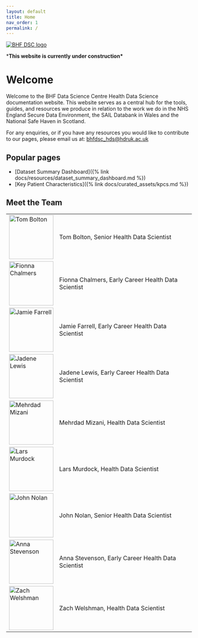 ```yaml
---
layout: default
title: Home
nav_order: 1
permalink: /
---
```

[![BHF DSC logo](https://bhfdsc.github.io/documentation/assets/images/bhf_dsc_logo)](https://bhfdatasciencecentre.org/)

\***This website is currently under construction\***

# Welcome 

Welcome to the BHF Data Science Centre Health Data Science documentation website. This website serves as a central hub for the tools, guides, and resources we produce in relation to the work we do in the NHS England Secure Data Environment, the SAIL Databank in Wales and the National Safe Haven in Scotland.

For any enquiries, or if you have any resources you would like to contribute to our pages, please email us at: bhfdsc_hds@hdruk.ac.uk


## Popular pages
- [Dataset Summary Dashboard]({% link docs/resources/dataset_summary_dashboard.md %})
- [Key Patient Characteristics]({% link docs/curated_assets/kpcs.md %})
  

## Meet the Team
<table>
    <tr>
        <td><img src="https://fionnachalmers.github.io/BHF-DSC-HDS-documentation/assets/images/tom_bolton.png" alt="Tom Bolton" style="width: 120px; height: 120px; object-fit: cover;"/></td>
        <td>Tom Bolton, Senior Health Data Scientist</td>
        </tr>
  <tr>
     <td><img src="https://fionnachalmers.github.io/BHF-DSC-HDS-documentation/assets/images/fionna_chalmers.png" alt="Fionna Chalmers" style="width: 120px; height: 120px; object-fit: cover;"/></td>
        <td>Fionna Chalmers, Early Career Health Data Scientist</td>
  </tr>
  <tr>
        <td><img src="https://fionnachalmers.github.io/BHF-DSC-HDS-documentation/assets/images/jamie_farrell.png" alt="Jamie Farrell" style="width: 120px; height: 120px; object-fit: cover;"/></td>
        <td>Jamie Farrell, Early Career Health Data Scientist</td>
 </tr>
  <tr>
        <td><img src="https://fionnachalmers.github.io/BHF-DSC-HDS-documentation/assets/images/jadene_lewis.png" alt="Jadene Lewis" style="width: 120px; height: 120px; object-fit: cover;"/></td>
        <td>Jadene Lewis, Early Career Health Data Scientist</td>
 </tr>
  <tr>
        <td><img src="https://fionnachalmers.github.io/BHF-DSC-HDS-documentation/assets/images/mehrdad_mizani.png" alt="Mehrdad Mizani" style="width: 120px; height: 120px; object-fit: cover;"/></td>
        <td>Mehrdad Mizani, Health Data Scientist</td>
 </tr>
  <tr>
   <td><img src="https://fionnachalmers.github.io/BHF-DSC-HDS-documentation/assets/images/lars_murdock.png" alt="Lars Murdock" style="width: 120px; height: 120px; object-fit: cover;"/></td>
        <td>Lars Murdock, Health Data Scientist</td>
 </tr>
  <tr>
        <td><img src="https://fionnachalmers.github.io/BHF-DSC-HDS-documentation/assets/images/john_nolan.png" alt="John Nolan" style="width: 120px; height: 120px; object-fit: cover;"/></td>
        <td>John Nolan, Senior Health Data Scientist</td>
 </tr>
  <tr>
        <td><img src="https://fionnachalmers.github.io/BHF-DSC-HDS-documentation/assets/images/anna_stevenson.png" alt="Anna Stevenson" style="width: 120px; height: 120px; object-fit: cover;"/></td>
        <td>Anna Stevenson, Early Career Health Data Scientist</td>
 </tr>
  <tr>
     <td><img src="https://fionnachalmers.github.io/BHF-DSC-HDS-documentation/assets/images/zach_welshman.png" alt="Zach Welshman" style="width: 120px; height: 120px; object-fit: cover;"/></td>
        <td>Zach Welshman, Health Data Scientist</td>    
  </tr>
</table>
